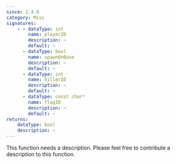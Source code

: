 ```yaml
---
since: 2.4.0
category: Misc
signatures:
    - - dataType: int
        name: playerID
        description: ~
        default: ~
      - dataType: bool
        name: spawnOnBase
        description: ~
        default: ~
      - dataType: int
        name: killerID
        description: ~
        default: ~
      - dataType: const char*
        name: flagID
        description: ~
        default: ~
returns:
    dataType: bool
    description: ~
---
```


This function needs a description. Please feel free to contribute a description to this function.

